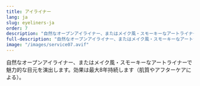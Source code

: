 ```yaml
---
title: アイライナー
lang: ja
slug: eyeliners-ja
order: 7
description: "自然なオープンアイライナー、またはメイク風・スモーキーなアートライナーで魅力的な目元を演出。"
full-description: "自然なオープンアイライナー、またはメイク風・スモーキーなアートライナーで魅力的な目元を演出します。効果は最大8年持続します（肌質やアフターケアによる）。"
image: "/images/service07.avif"
---
```


自然なオープンアイライナー、またはメイク風・スモーキーなアートライナーで魅力的な目元を演出します。効果は最大8年持続します（肌質やアフターケアによる）。
